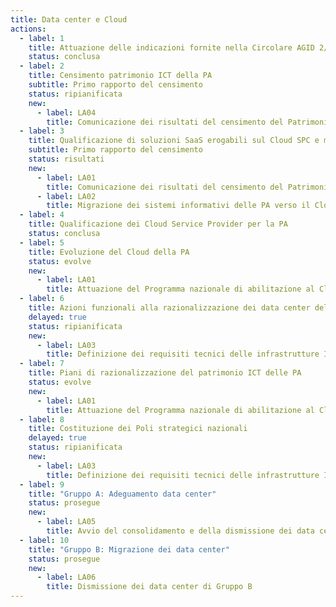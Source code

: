 ```yaml
---
title: Data center e Cloud
actions:
  - label: 1
    title: Attuazione delle indicazioni fornite nella Circolare AGID 2/2016
    status: conclusa
  - label: 2
    title: Censimento patrimonio ICT della PA
    subtitle: Primo rapporto del censimento
    status: ripianificata
    new:
      - label: LA04
        title: Comunicazione dei risultati del censimento del Patrimonio ICT
  - label: 3
    title: Qualificazione di soluzioni SaaS erogabili sul Cloud SPC e modalità di procurement
    subtitle: Primo rapporto del censimento
    status: risultati
    new:
      - label: LA01
        title: Comunicazione dei risultati del censimento del Patrimonio ICT
      - label: LA02
        title: Migrazione dei sistemi informativi delle PA verso il Cloud 
  - label: 4
    title: Qualificazione dei Cloud Service Provider per la PA
    status: conclusa
  - label: 5
    title: Evoluzione del Cloud della PA
    status: evolve
    new:
      - label: LA01
        title: Attuazione del Programma nazionale di abilitazione al Cloud della PA
  - label: 6
    title: Azioni funzionali alla razionalizzazione dei data center della PA
    delayed: true
    status: ripianificata
    new:
      - label: LA03
        title: Definizione dei requisiti tecnici delle infrastrutture IT
  - label: 7
    title: Piani di razionalizzazione del patrimonio ICT delle PA
    status: evolve
    new:
      - label: LA01
        title: Attuazione del Programma nazionale di abilitazione al Cloud della PA
  - label: 8
    title: Costituzione dei Poli strategici nazionali
    delayed: true
    status: ripianificata
    new:
      - label: LA03
        title: Definizione dei requisiti tecnici delle infrastrutture IT
  - label: 9
    title: "Gruppo A: Adeguamento data center"
    status: prosegue
    new:
      - label: LA05
        title: Avvio del consolidamento e della dismissione dei data center di Gruppo A
  - label: 10
    title: "Gruppo B: Migrazione dei data center"
    status: prosegue
    new:
      - label: LA06
        title: Dismissione dei data center di Gruppo B
---
```

